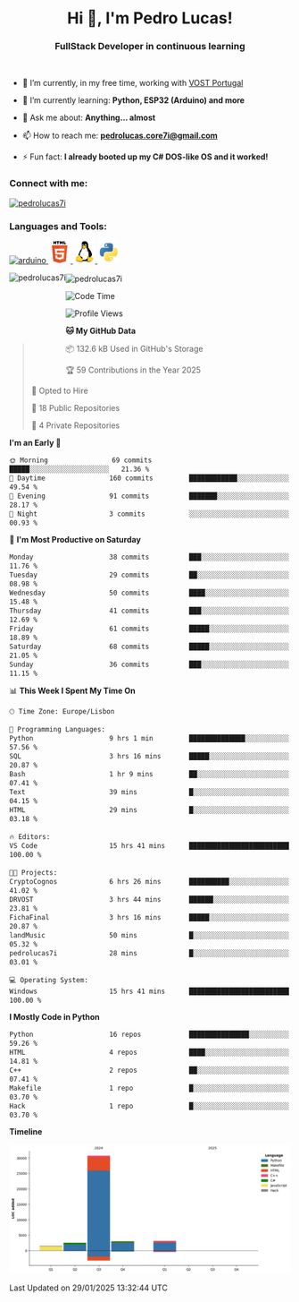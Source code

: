 <h1 align="center">Hi 👋, I'm Pedro Lucas!</h1>
<h3 align="center">FullStack Developer in continuous learning</h3>
<br>

- 🔭 I’m currently, in my free time, working with [VOST Portugal](https://github.com/vostpt) 

- 🌱 I’m currently learning: **Python, ESP32 (Arduino) and more**

- 💬 Ask me about: **Anything... almost**

- 📫 How to reach me: **pedrolucas.core7i@gmail.com**

- ⚡ Fun fact: **I already booted up my C# DOS-like OS and it worked!**

<h3 align="left">Connect with me:</h3>
<p align="left">
    <div display="flex">
        <p align="left"> <a href="https://twitter.com/pedrolucas7i" target="blank"><img src="https://img.shields.io/twitter/follow/pedrolucas7i?logo=twitter&style=for-the-badge" alt="pedrolucas7i" /></a> </p>
    </div>
</p>
<h3 align="left">Languages and Tools:</h3>
<p align="left"> <a href="https://www.arduino.cc/" target="_blank" rel="noreferrer"> <img src="https://cdn.worldvectorlogo.com/logos/arduino-1.svg" alt="arduino" width="40" height="40"/> </a> <a href="https://www.w3.org/html/" target="_blank" rel="noreferrer"> <img src="https://raw.githubusercontent.com/devicons/devicon/master/icons/html5/html5-original-wordmark.svg" alt="html5" width="40" height="40"/> </a> <a href="https://www.linux.org/" target="_blank" rel="noreferrer"> <img src="https://raw.githubusercontent.com/devicons/devicon/master/icons/linux/linux-original.svg" alt="linux" width="40" height="40"/> </a> <a href="https://www.python.org" target="_blank" rel="noreferrer"> <img src="https://raw.githubusercontent.com/devicons/devicon/master/icons/python/python-original.svg" alt="python" width="40" height="40"/> </a> </p>

<p><img align="left" height="194px" src="https://github-readme-stats.vercel.app/api/top-langs?username=pedrolucas7i&show_icons=true&theme=tokyonight&locale=en&layout=compact" alt="pedrolucas7i" /></p><img height="194px" align="center" src="https://github-readme-stats.vercel.app/api?username=pedrolucas7i&show_icons=true&theme=tokyonight&locale=en" alt="pedrolucas7i" />

<!--START_SECTION:waka-->
![Code Time](http://img.shields.io/badge/Code%20Time-13%20hrs%2027%20mins-blue)

![Profile Views](http://img.shields.io/badge/Profile%20Views-314-blue)

**🐱 My GitHub Data** 

> 📦 132.6 kB Used in GitHub's Storage 
 > 
> 🏆 59 Contributions in the Year 2025
 > 
> 💼 Opted to Hire
 > 
> 📜 18 Public Repositories 
 > 
> 🔑 4 Private Repositories 
 > 
**I'm an Early 🐤** 

```text
🌞 Morning                69 commits          █████░░░░░░░░░░░░░░░░░░░░   21.36 % 
🌆 Daytime                160 commits         ████████████░░░░░░░░░░░░░   49.54 % 
🌃 Evening                91 commits          ███████░░░░░░░░░░░░░░░░░░   28.17 % 
🌙 Night                  3 commits           ░░░░░░░░░░░░░░░░░░░░░░░░░   00.93 % 
```
📅 **I'm Most Productive on Saturday** 

```text
Monday                   38 commits          ███░░░░░░░░░░░░░░░░░░░░░░   11.76 % 
Tuesday                  29 commits          ██░░░░░░░░░░░░░░░░░░░░░░░   08.98 % 
Wednesday                50 commits          ████░░░░░░░░░░░░░░░░░░░░░   15.48 % 
Thursday                 41 commits          ███░░░░░░░░░░░░░░░░░░░░░░   12.69 % 
Friday                   61 commits          █████░░░░░░░░░░░░░░░░░░░░   18.89 % 
Saturday                 68 commits          █████░░░░░░░░░░░░░░░░░░░░   21.05 % 
Sunday                   36 commits          ███░░░░░░░░░░░░░░░░░░░░░░   11.15 % 
```


📊 **This Week I Spent My Time On** 

```text
🕑︎ Time Zone: Europe/Lisbon

💬 Programming Languages: 
Python                   9 hrs 1 min         ██████████████░░░░░░░░░░░   57.56 % 
SQL                      3 hrs 16 mins       █████░░░░░░░░░░░░░░░░░░░░   20.87 % 
Bash                     1 hr 9 mins         ██░░░░░░░░░░░░░░░░░░░░░░░   07.41 % 
Text                     39 mins             █░░░░░░░░░░░░░░░░░░░░░░░░   04.15 % 
HTML                     29 mins             █░░░░░░░░░░░░░░░░░░░░░░░░   03.18 % 

🔥 Editors: 
VS Code                  15 hrs 41 mins      █████████████████████████   100.00 % 

🐱‍💻 Projects: 
CryptoCognos             6 hrs 26 mins       ██████████░░░░░░░░░░░░░░░   41.02 % 
DRVOST                   3 hrs 44 mins       ██████░░░░░░░░░░░░░░░░░░░   23.81 % 
FichaFinal               3 hrs 16 mins       █████░░░░░░░░░░░░░░░░░░░░   20.87 % 
landMusic                50 mins             █░░░░░░░░░░░░░░░░░░░░░░░░   05.32 % 
pedrolucas7i             28 mins             █░░░░░░░░░░░░░░░░░░░░░░░░   03.01 % 

💻 Operating System: 
Windows                  15 hrs 41 mins      █████████████████████████   100.00 % 
```

**I Mostly Code in Python** 

```text
Python                   16 repos            ███████████████░░░░░░░░░░   59.26 % 
HTML                     4 repos             ████░░░░░░░░░░░░░░░░░░░░░   14.81 % 
C++                      2 repos             ██░░░░░░░░░░░░░░░░░░░░░░░   07.41 % 
Makefile                 1 repo              █░░░░░░░░░░░░░░░░░░░░░░░░   03.70 % 
Hack                     1 repo              █░░░░░░░░░░░░░░░░░░░░░░░░   03.70 % 
```



**Timeline**

![Lines of Code chart](https://raw.githubusercontent.com/pedrolucas7i/pedrolucas7i/main/assets/bar_graph.png)


 Last Updated on 29/01/2025 13:32:44 UTC
<!--END_SECTION:waka-->
